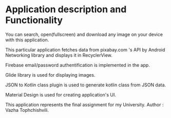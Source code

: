 # Application description and Functionality
You can search, open(fullscreen) and download any image on your device with this application.

This particular application fetches data from pixabay.com 's API by Android Networking library and displays it in RecyclerView.

Firebase email/password authentification is implemented in the app.

Glide library is used for displaying images.

JSON to Kotlin class plugin is used to generate kotlin class from JSON data.

Material Design is used for creating application's UI. 



This application represents the final assignment for my University.
Author : Vazha Tophchishvili.
